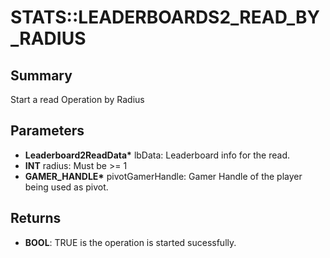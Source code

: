 # STATS::LEADERBOARDS2_READ_BY_RADIUS

## Summary
Start a read Operation by Radius

## Parameters
* **Leaderboard2ReadData\*** lbData: Leaderboard info for the read.
* **INT** radius: Must be >= 1
* **GAMER_HANDLE\*** pivotGamerHandle: Gamer Handle of the player being used as pivot.

## Returns
* **BOOL**: TRUE is the operation is started sucessfully.